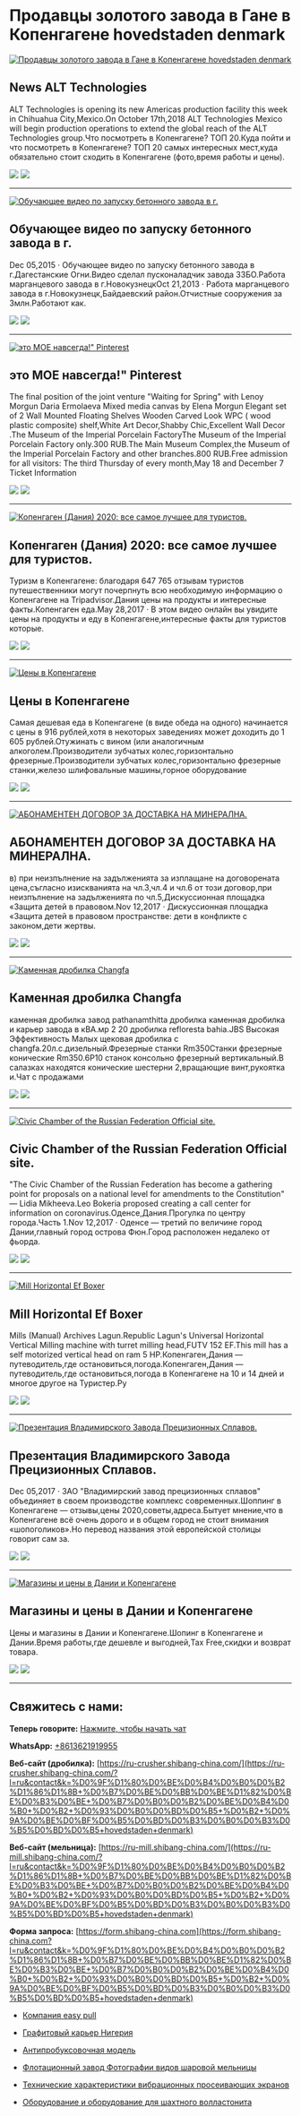 # Продавцы золотого завода в Гане в Копенгагене hovedstaden denmark

<a href="https://swt.shibang-china.com/?l=ru&img&k=%D0%9F%D1%80%D0%BE%D0%B4%D0%B0%D0%B2%D1%86%D1%8B+%D0%B7%D0%BE%D0%BB%D0%BE%D1%82%D0%BE%D0%B3%D0%BE+%D0%B7%D0%B0%D0%B2%D0%BE%D0%B4%D0%B0+%D0%B2+%D0%93%D0%B0%D0%BD%D0%B5+%D0%B2+%D0%9A%D0%BE%D0%BF%D0%B5%D0%BD%D0%B3%D0%B0%D0%B3%D0%B5%D0%BD%D0%B5+hovedstaden+denmark" target="_blank">![Продавцы золотого завода в Гане в Копенгагене hovedstaden denmark](http://static.shibang-china.com/all-800x300/923.jpg)</a>

## News ALT Technologies
ALT Technologies is opening its new Americas production facility this week in Chihuahua City,Mexico.On October 17th,2018 ALT Technologies Mexico will begin production operations to extend the global reach of the ALT Technologies group.Что посмотреть в Копенгагене? ТОП 20.Куда пойти и что посмотреть в Копенгагене? ТОП 20 самых интересных мест,куда обязательно стоит сходить в Копенгагене (фото,время работы и цены).


<a href="https://whatsapp.shibangsoft.com/WhatsApp.php" target="_blank" title="WhatsApp">![](http://static.shibang-china.com/icon/whatsapp.png)</a> <a href="https://swt.shibang-china.com/?l=ru&icon&k=%D0%9F%D1%80%D0%BE%D0%B4%D0%B0%D0%B2%D1%86%D1%8B+%D0%B7%D0%BE%D0%BB%D0%BE%D1%82%D0%BE%D0%B3%D0%BE+%D0%B7%D0%B0%D0%B2%D0%BE%D0%B4%D0%B0+%D0%B2+%D0%93%D0%B0%D0%BD%D0%B5+%D0%B2+%D0%9A%D0%BE%D0%BF%D0%B5%D0%BD%D0%B3%D0%B0%D0%B3%D0%B5%D0%BD%D0%B5+hovedstaden+denmark" target="_blank">![](http://static.shibang-china.com/icon/chat-ru.png)</a>

---

<a href="https://swt.shibang-china.com/?l=ru&img&k=%D0%9F%D1%80%D0%BE%D0%B4%D0%B0%D0%B2%D1%86%D1%8B+%D0%B7%D0%BE%D0%BB%D0%BE%D1%82%D0%BE%D0%B3%D0%BE+%D0%B7%D0%B0%D0%B2%D0%BE%D0%B4%D0%B0+%D0%B2+%D0%93%D0%B0%D0%BD%D0%B5+%D0%B2+%D0%9A%D0%BE%D0%BF%D0%B5%D0%BD%D0%B3%D0%B0%D0%B3%D0%B5%D0%BD%D0%B5+hovedstaden+denmark" target="_blank">![Обучающее видео по запуску бетонного завода в г.](http://static.shibang-china.com/all-800x300/1081.jpg)</a>

## Обучающее видео по запуску бетонного завода в г.
Dec 05,2015 · Обучающее видео по запуску бетонного завода в г.Дагестанские Огни.Видео сделал пусконаладчик завода ЗЗБО.Работа марганцевого завода в г.НовокузнецкOct 21,2013 · Работа марганцевого завода в г.Новокузнецк,Байдаевский район.Отчистные сооружения за 3млн.Работают как.


<a href="https://whatsapp.shibangsoft.com/WhatsApp.php" target="_blank" title="WhatsApp">![](http://static.shibang-china.com/icon/whatsapp.png)</a> <a href="https://swt.shibang-china.com/?l=ru&icon&k=%D0%9F%D1%80%D0%BE%D0%B4%D0%B0%D0%B2%D1%86%D1%8B+%D0%B7%D0%BE%D0%BB%D0%BE%D1%82%D0%BE%D0%B3%D0%BE+%D0%B7%D0%B0%D0%B2%D0%BE%D0%B4%D0%B0+%D0%B2+%D0%93%D0%B0%D0%BD%D0%B5+%D0%B2+%D0%9A%D0%BE%D0%BF%D0%B5%D0%BD%D0%B3%D0%B0%D0%B3%D0%B5%D0%BD%D0%B5+hovedstaden+denmark" target="_blank">![](http://static.shibang-china.com/icon/chat-ru.png)</a>

---

<a href="https://swt.shibang-china.com/?l=ru&img&k=%D0%9F%D1%80%D0%BE%D0%B4%D0%B0%D0%B2%D1%86%D1%8B+%D0%B7%D0%BE%D0%BB%D0%BE%D1%82%D0%BE%D0%B3%D0%BE+%D0%B7%D0%B0%D0%B2%D0%BE%D0%B4%D0%B0+%D0%B2+%D0%93%D0%B0%D0%BD%D0%B5+%D0%B2+%D0%9A%D0%BE%D0%BF%D0%B5%D0%BD%D0%B3%D0%B0%D0%B3%D0%B5%D0%BD%D0%B5+hovedstaden+denmark" target="_blank">![это МОЕ навсегда!" Pinterest](http://static.shibang-china.com/all-800x300/1240.jpg)</a>

## это МОЕ навсегда!" Pinterest
The final position of the joint venture "Waiting for Spring" with Lenoy Morgun Daria Ermolaeva Mixed media canvas by Elena Morgun Elegant set of 2 Wall Mounted Floating Shelves Wooden Carved Look WPC ( wood plastic composite) shelf,White Art Decor,Shabby Chic,Excellent Wall Decor .The Museum of the Imperial Porcelain FactoryThe Museum of the Imperial Porcelain Factory only.300 RUB.The Main Museum Complex,the Museum of the Imperial Porcelain Factory and other branches.800 RUB.Free admission for all visitors: The third Thursday of every month,May 18 and December 7 Ticket Information


<a href="https://whatsapp.shibangsoft.com/WhatsApp.php" target="_blank" title="WhatsApp">![](http://static.shibang-china.com/icon/whatsapp.png)</a> <a href="https://swt.shibang-china.com/?l=ru&icon&k=%D0%9F%D1%80%D0%BE%D0%B4%D0%B0%D0%B2%D1%86%D1%8B+%D0%B7%D0%BE%D0%BB%D0%BE%D1%82%D0%BE%D0%B3%D0%BE+%D0%B7%D0%B0%D0%B2%D0%BE%D0%B4%D0%B0+%D0%B2+%D0%93%D0%B0%D0%BD%D0%B5+%D0%B2+%D0%9A%D0%BE%D0%BF%D0%B5%D0%BD%D0%B3%D0%B0%D0%B3%D0%B5%D0%BD%D0%B5+hovedstaden+denmark" target="_blank">![](http://static.shibang-china.com/icon/chat-ru.png)</a>

---

<a href="https://swt.shibang-china.com/?l=ru&img&k=%D0%9F%D1%80%D0%BE%D0%B4%D0%B0%D0%B2%D1%86%D1%8B+%D0%B7%D0%BE%D0%BB%D0%BE%D1%82%D0%BE%D0%B3%D0%BE+%D0%B7%D0%B0%D0%B2%D0%BE%D0%B4%D0%B0+%D0%B2+%D0%93%D0%B0%D0%BD%D0%B5+%D0%B2+%D0%9A%D0%BE%D0%BF%D0%B5%D0%BD%D0%B3%D0%B0%D0%B3%D0%B5%D0%BD%D0%B5+hovedstaden+denmark" target="_blank">![Копенгаген (Дания) 2020: все самое лучшее для туристов.](http://static.shibang-china.com/all-800x300/392.jpg)</a>

## Копенгаген (Дания) 2020: все самое лучшее для туристов.
Туризм в Копенгагене: благодаря 647 765 отзывам туристов путешественники могут почерпнуть всю необходимую информацию о Копенгагене на Tripadvisor.Дания цены на продукты и интересные факты.Копенгаген еда.May 28,2017 · В этом видео онлайн вы увидите цены на продукты и еду в Копенгагене,интересные факты для туристов которые.


<a href="https://whatsapp.shibangsoft.com/WhatsApp.php" target="_blank" title="WhatsApp">![](http://static.shibang-china.com/icon/whatsapp.png)</a> <a href="https://swt.shibang-china.com/?l=ru&icon&k=%D0%9F%D1%80%D0%BE%D0%B4%D0%B0%D0%B2%D1%86%D1%8B+%D0%B7%D0%BE%D0%BB%D0%BE%D1%82%D0%BE%D0%B3%D0%BE+%D0%B7%D0%B0%D0%B2%D0%BE%D0%B4%D0%B0+%D0%B2+%D0%93%D0%B0%D0%BD%D0%B5+%D0%B2+%D0%9A%D0%BE%D0%BF%D0%B5%D0%BD%D0%B3%D0%B0%D0%B3%D0%B5%D0%BD%D0%B5+hovedstaden+denmark" target="_blank">![](http://static.shibang-china.com/icon/chat-ru.png)</a>

---

<a href="https://swt.shibang-china.com/?l=ru&img&k=%D0%9F%D1%80%D0%BE%D0%B4%D0%B0%D0%B2%D1%86%D1%8B+%D0%B7%D0%BE%D0%BB%D0%BE%D1%82%D0%BE%D0%B3%D0%BE+%D0%B7%D0%B0%D0%B2%D0%BE%D0%B4%D0%B0+%D0%B2+%D0%93%D0%B0%D0%BD%D0%B5+%D0%B2+%D0%9A%D0%BE%D0%BF%D0%B5%D0%BD%D0%B3%D0%B0%D0%B3%D0%B5%D0%BD%D0%B5+hovedstaden+denmark" target="_blank">![Цены в Копенгагене](http://static.shibang-china.com/all-800x300/1120.jpg)</a>

## Цены в Копенгагене
Самая дешевая еда в Копенгагене (в виде обеда на одного) начинается с цены в 916 рублей,хотя в некоторых заведениях может доходить до 1 605 рублей.Отужинать с вином (или аналогичным алкоголем.Производители зубчатых колес,горизонтально фрезерные.Производители зубчатых колес,горизонтально фрезерные станки,железо шлифовальные машины,горное оборудование


<a href="https://whatsapp.shibangsoft.com/WhatsApp.php" target="_blank" title="WhatsApp">![](http://static.shibang-china.com/icon/whatsapp.png)</a> <a href="https://swt.shibang-china.com/?l=ru&icon&k=%D0%9F%D1%80%D0%BE%D0%B4%D0%B0%D0%B2%D1%86%D1%8B+%D0%B7%D0%BE%D0%BB%D0%BE%D1%82%D0%BE%D0%B3%D0%BE+%D0%B7%D0%B0%D0%B2%D0%BE%D0%B4%D0%B0+%D0%B2+%D0%93%D0%B0%D0%BD%D0%B5+%D0%B2+%D0%9A%D0%BE%D0%BF%D0%B5%D0%BD%D0%B3%D0%B0%D0%B3%D0%B5%D0%BD%D0%B5+hovedstaden+denmark" target="_blank">![](http://static.shibang-china.com/icon/chat-ru.png)</a>

---

<a href="https://swt.shibang-china.com/?l=ru&img&k=%D0%9F%D1%80%D0%BE%D0%B4%D0%B0%D0%B2%D1%86%D1%8B+%D0%B7%D0%BE%D0%BB%D0%BE%D1%82%D0%BE%D0%B3%D0%BE+%D0%B7%D0%B0%D0%B2%D0%BE%D0%B4%D0%B0+%D0%B2+%D0%93%D0%B0%D0%BD%D0%B5+%D0%B2+%D0%9A%D0%BE%D0%BF%D0%B5%D0%BD%D0%B3%D0%B0%D0%B3%D0%B5%D0%BD%D0%B5+hovedstaden+denmark" target="_blank">![АБОНАМЕНТЕН ДОГОВОР ЗА ДОСТАВКА НА МИНЕРАЛНА.](http://static.shibang-china.com/all-800x300/829.jpg)</a>

## АБОНАМЕНТЕН ДОГОВОР ЗА ДОСТАВКА НА МИНЕРАЛНА.
в) при неизпълнение на задълженията за изплащане на договорената цена,съгласно изискванията на чл.3,чл.4 и чл.6 от този договор,при неизпълнение на задълженията по чл.5,Дискуссионная площадка «Защита детей в правовом.Nov 12,2017 · Дискуссионная площадка «Защита детей в правовом пространстве: дети в конфликте с законом,дети жертвы.


<a href="https://whatsapp.shibangsoft.com/WhatsApp.php" target="_blank" title="WhatsApp">![](http://static.shibang-china.com/icon/whatsapp.png)</a> <a href="https://swt.shibang-china.com/?l=ru&icon&k=%D0%9F%D1%80%D0%BE%D0%B4%D0%B0%D0%B2%D1%86%D1%8B+%D0%B7%D0%BE%D0%BB%D0%BE%D1%82%D0%BE%D0%B3%D0%BE+%D0%B7%D0%B0%D0%B2%D0%BE%D0%B4%D0%B0+%D0%B2+%D0%93%D0%B0%D0%BD%D0%B5+%D0%B2+%D0%9A%D0%BE%D0%BF%D0%B5%D0%BD%D0%B3%D0%B0%D0%B3%D0%B5%D0%BD%D0%B5+hovedstaden+denmark" target="_blank">![](http://static.shibang-china.com/icon/chat-ru.png)</a>

---

<a href="https://swt.shibang-china.com/?l=ru&img&k=%D0%9F%D1%80%D0%BE%D0%B4%D0%B0%D0%B2%D1%86%D1%8B+%D0%B7%D0%BE%D0%BB%D0%BE%D1%82%D0%BE%D0%B3%D0%BE+%D0%B7%D0%B0%D0%B2%D0%BE%D0%B4%D0%B0+%D0%B2+%D0%93%D0%B0%D0%BD%D0%B5+%D0%B2+%D0%9A%D0%BE%D0%BF%D0%B5%D0%BD%D0%B3%D0%B0%D0%B3%D0%B5%D0%BD%D0%B5+hovedstaden+denmark" target="_blank">![Каменная дробилка Changfa](http://static.shibang-china.com/all-800x300/637.jpg)</a>

## Каменная дробилка Changfa
каменная дробилка завод pathanamthitta дробилка каменная дробилка и карьер завода в кВА.мр 2 20 дробилка refloresta bahia.JBS Высокая Эффективность Малых щековая дробилка с changfa.20л.с.дизельный.Фрезерные станки Rm350Станки фрезерные конические Rm350.6Р10 станок консольно фрезерный вертикальный.В салазках находятся конические шестерни 2,вращающие винт,рукоятка и.Чат с продажами


<a href="https://whatsapp.shibangsoft.com/WhatsApp.php" target="_blank" title="WhatsApp">![](http://static.shibang-china.com/icon/whatsapp.png)</a> <a href="https://swt.shibang-china.com/?l=ru&icon&k=%D0%9F%D1%80%D0%BE%D0%B4%D0%B0%D0%B2%D1%86%D1%8B+%D0%B7%D0%BE%D0%BB%D0%BE%D1%82%D0%BE%D0%B3%D0%BE+%D0%B7%D0%B0%D0%B2%D0%BE%D0%B4%D0%B0+%D0%B2+%D0%93%D0%B0%D0%BD%D0%B5+%D0%B2+%D0%9A%D0%BE%D0%BF%D0%B5%D0%BD%D0%B3%D0%B0%D0%B3%D0%B5%D0%BD%D0%B5+hovedstaden+denmark" target="_blank">![](http://static.shibang-china.com/icon/chat-ru.png)</a>

---

<a href="https://swt.shibang-china.com/?l=ru&img&k=%D0%9F%D1%80%D0%BE%D0%B4%D0%B0%D0%B2%D1%86%D1%8B+%D0%B7%D0%BE%D0%BB%D0%BE%D1%82%D0%BE%D0%B3%D0%BE+%D0%B7%D0%B0%D0%B2%D0%BE%D0%B4%D0%B0+%D0%B2+%D0%93%D0%B0%D0%BD%D0%B5+%D0%B2+%D0%9A%D0%BE%D0%BF%D0%B5%D0%BD%D0%B3%D0%B0%D0%B3%D0%B5%D0%BD%D0%B5+hovedstaden+denmark" target="_blank">![Civic Chamber of the Russian Federation Official site.](http://static.shibang-china.com/all-800x300/1139.jpg)</a>

## Civic Chamber of the Russian Federation Official site.
"The Civic Chamber of the Russian Federation has become a gathering point for proposals on a national level for amendments to the Constitution" — Lidia Mikheeva.Leo Bokeria proposed creating a call center for information on coronavirus.Оденсе,Дания.Прогулка по центру города.Часть 1.Nov 12,2017 · Оденсе — третий по величине город Дании,главный город острова Фюн.Город расположен недалеко от фьорда.


<a href="https://whatsapp.shibangsoft.com/WhatsApp.php" target="_blank" title="WhatsApp">![](http://static.shibang-china.com/icon/whatsapp.png)</a> <a href="https://swt.shibang-china.com/?l=ru&icon&k=%D0%9F%D1%80%D0%BE%D0%B4%D0%B0%D0%B2%D1%86%D1%8B+%D0%B7%D0%BE%D0%BB%D0%BE%D1%82%D0%BE%D0%B3%D0%BE+%D0%B7%D0%B0%D0%B2%D0%BE%D0%B4%D0%B0+%D0%B2+%D0%93%D0%B0%D0%BD%D0%B5+%D0%B2+%D0%9A%D0%BE%D0%BF%D0%B5%D0%BD%D0%B3%D0%B0%D0%B3%D0%B5%D0%BD%D0%B5+hovedstaden+denmark" target="_blank">![](http://static.shibang-china.com/icon/chat-ru.png)</a>

---

<a href="https://swt.shibang-china.com/?l=ru&img&k=%D0%9F%D1%80%D0%BE%D0%B4%D0%B0%D0%B2%D1%86%D1%8B+%D0%B7%D0%BE%D0%BB%D0%BE%D1%82%D0%BE%D0%B3%D0%BE+%D0%B7%D0%B0%D0%B2%D0%BE%D0%B4%D0%B0+%D0%B2+%D0%93%D0%B0%D0%BD%D0%B5+%D0%B2+%D0%9A%D0%BE%D0%BF%D0%B5%D0%BD%D0%B3%D0%B0%D0%B3%D0%B5%D0%BD%D0%B5+hovedstaden+denmark" target="_blank">![Mill Horizontal Ef Boxer](http://static.shibang-china.com/all-800x300/477.jpg)</a>

## Mill Horizontal Ef Boxer
Mills (Manual) Archives Lagun.Republic Lagun's Universal Horizontal Vertical Milling machine with turret milling head,FUTV 152 EF.This mill has a self motorized vertical head on ram 5 HP.Копенгаген,Дания — путеводитель,где остановиться,погода.Копенгаген,Дания — путеводитель,где остановиться,погода в Копенгагене на 10 и 14 дней и многое другое на Туристер.Ру


<a href="https://whatsapp.shibangsoft.com/WhatsApp.php" target="_blank" title="WhatsApp">![](http://static.shibang-china.com/icon/whatsapp.png)</a> <a href="https://swt.shibang-china.com/?l=ru&icon&k=%D0%9F%D1%80%D0%BE%D0%B4%D0%B0%D0%B2%D1%86%D1%8B+%D0%B7%D0%BE%D0%BB%D0%BE%D1%82%D0%BE%D0%B3%D0%BE+%D0%B7%D0%B0%D0%B2%D0%BE%D0%B4%D0%B0+%D0%B2+%D0%93%D0%B0%D0%BD%D0%B5+%D0%B2+%D0%9A%D0%BE%D0%BF%D0%B5%D0%BD%D0%B3%D0%B0%D0%B3%D0%B5%D0%BD%D0%B5+hovedstaden+denmark" target="_blank">![](http://static.shibang-china.com/icon/chat-ru.png)</a>

---

<a href="https://swt.shibang-china.com/?l=ru&img&k=%D0%9F%D1%80%D0%BE%D0%B4%D0%B0%D0%B2%D1%86%D1%8B+%D0%B7%D0%BE%D0%BB%D0%BE%D1%82%D0%BE%D0%B3%D0%BE+%D0%B7%D0%B0%D0%B2%D0%BE%D0%B4%D0%B0+%D0%B2+%D0%93%D0%B0%D0%BD%D0%B5+%D0%B2+%D0%9A%D0%BE%D0%BF%D0%B5%D0%BD%D0%B3%D0%B0%D0%B3%D0%B5%D0%BD%D0%B5+hovedstaden+denmark" target="_blank">![Презентация Владимирского Завода Прецизионных Сплавов.](http://static.shibang-china.com/all-800x300/1171.jpg)</a>

## Презентация Владимирского Завода Прецизионных Сплавов.
Dec 05,2017 · ЗАО "Владимирский завод прецизионных сплавов" объединяет в своем производстве комплекс современных.Шоппинг в Копенгагене — отзывы,цены 2020,советы,адреса.Бытует мнение,что в Копенгагене всё очень дорого и в общем город не стоит внимания «шопоголиков».Но перевод названия этой европейской столицы говорит сам за.


<a href="https://whatsapp.shibangsoft.com/WhatsApp.php" target="_blank" title="WhatsApp">![](http://static.shibang-china.com/icon/whatsapp.png)</a> <a href="https://swt.shibang-china.com/?l=ru&icon&k=%D0%9F%D1%80%D0%BE%D0%B4%D0%B0%D0%B2%D1%86%D1%8B+%D0%B7%D0%BE%D0%BB%D0%BE%D1%82%D0%BE%D0%B3%D0%BE+%D0%B7%D0%B0%D0%B2%D0%BE%D0%B4%D0%B0+%D0%B2+%D0%93%D0%B0%D0%BD%D0%B5+%D0%B2+%D0%9A%D0%BE%D0%BF%D0%B5%D0%BD%D0%B3%D0%B0%D0%B3%D0%B5%D0%BD%D0%B5+hovedstaden+denmark" target="_blank">![](http://static.shibang-china.com/icon/chat-ru.png)</a>

---

<a href="https://swt.shibang-china.com/?l=ru&img&k=%D0%9F%D1%80%D0%BE%D0%B4%D0%B0%D0%B2%D1%86%D1%8B+%D0%B7%D0%BE%D0%BB%D0%BE%D1%82%D0%BE%D0%B3%D0%BE+%D0%B7%D0%B0%D0%B2%D0%BE%D0%B4%D0%B0+%D0%B2+%D0%93%D0%B0%D0%BD%D0%B5+%D0%B2+%D0%9A%D0%BE%D0%BF%D0%B5%D0%BD%D0%B3%D0%B0%D0%B3%D0%B5%D0%BD%D0%B5+hovedstaden+denmark" target="_blank">![Магазины и цены в Дании и Копенгагене](http://static.shibang-china.com/all-800x300/164.jpg)</a>

## Магазины и цены в Дании и Копенгагене
Цены и магазины в Дании и Копенгагене.Шопинг в Копенгагене и Дании.Время работы,где дешевле и выгодней,Tax Free,скидки и возврат товара.

<a href="https://whatsapp.shibangsoft.com/WhatsApp.php" target="_blank" title="WhatsApp">![](http://static.shibang-china.com/icon/whatsapp.png)</a> <a href="https://swt.shibang-china.com/?l=ru&icon&k=%D0%9F%D1%80%D0%BE%D0%B4%D0%B0%D0%B2%D1%86%D1%8B+%D0%B7%D0%BE%D0%BB%D0%BE%D1%82%D0%BE%D0%B3%D0%BE+%D0%B7%D0%B0%D0%B2%D0%BE%D0%B4%D0%B0+%D0%B2+%D0%93%D0%B0%D0%BD%D0%B5+%D0%B2+%D0%9A%D0%BE%D0%BF%D0%B5%D0%BD%D0%B3%D0%B0%D0%B3%D0%B5%D0%BD%D0%B5+hovedstaden+denmark" target="_blank">![](http://static.shibang-china.com/icon/chat-ru.png)</a>

---
## Свяжитесь с нами:

**Теперь говорите:** [Нажмите, чтобы начать чат](https://swt.shibang-china.com?l=ru&contact&k=%D0%9F%D1%80%D0%BE%D0%B4%D0%B0%D0%B2%D1%86%D1%8B+%D0%B7%D0%BE%D0%BB%D0%BE%D1%82%D0%BE%D0%B3%D0%BE+%D0%B7%D0%B0%D0%B2%D0%BE%D0%B4%D0%B0+%D0%B2+%D0%93%D0%B0%D0%BD%D0%B5+%D0%B2+%D0%9A%D0%BE%D0%BF%D0%B5%D0%BD%D0%B3%D0%B0%D0%B3%D0%B5%D0%BD%D0%B5+hovedstaden+denmark)

**WhatsApp:**  [+8613621919955](https://whatsapp.shibangsoft.com/WhatsApp.php)

**Веб-сайт (дробилка):** [https://ru-crusher.shibang-china.com/](https://ru-crusher.shibang-china.com/?l=ru&contact&k=%D0%9F%D1%80%D0%BE%D0%B4%D0%B0%D0%B2%D1%86%D1%8B+%D0%B7%D0%BE%D0%BB%D0%BE%D1%82%D0%BE%D0%B3%D0%BE+%D0%B7%D0%B0%D0%B2%D0%BE%D0%B4%D0%B0+%D0%B2+%D0%93%D0%B0%D0%BD%D0%B5+%D0%B2+%D0%9A%D0%BE%D0%BF%D0%B5%D0%BD%D0%B3%D0%B0%D0%B3%D0%B5%D0%BD%D0%B5+hovedstaden+denmark)

**Веб-сайт (мельница):** [https://ru-mill.shibang-china.com/](https://ru-mill.shibang-china.com/?l=ru&contact&k=%D0%9F%D1%80%D0%BE%D0%B4%D0%B0%D0%B2%D1%86%D1%8B+%D0%B7%D0%BE%D0%BB%D0%BE%D1%82%D0%BE%D0%B3%D0%BE+%D0%B7%D0%B0%D0%B2%D0%BE%D0%B4%D0%B0+%D0%B2+%D0%93%D0%B0%D0%BD%D0%B5+%D0%B2+%D0%9A%D0%BE%D0%BF%D0%B5%D0%BD%D0%B3%D0%B0%D0%B3%D0%B5%D0%BD%D0%B5+hovedstaden+denmark)

**Форма запроса:** [https://form.shibang-china.com](https://form.shibang-china.com?l=ru&contact&k=%D0%9F%D1%80%D0%BE%D0%B4%D0%B0%D0%B2%D1%86%D1%8B+%D0%B7%D0%BE%D0%BB%D0%BE%D1%82%D0%BE%D0%B3%D0%BE+%D0%B7%D0%B0%D0%B2%D0%BE%D0%B4%D0%B0+%D0%B2+%D0%93%D0%B0%D0%BD%D0%B5+%D0%B2+%D0%9A%D0%BE%D0%BF%D0%B5%D0%BD%D0%B3%D0%B0%D0%B3%D0%B5%D0%BD%D0%B5+hovedstaden+denmark)

* [Компания easy pull](../28/%D0%9A%D0%BE%D0%BC%D0%BF%D0%B0%D0%BD%D0%B8%D1%8F%20easy%20pull.md)

* [Графитовый карьер Нигерия](../29/%D0%93%D1%80%D0%B0%D1%84%D0%B8%D1%82%D0%BE%D0%B2%D1%8B%D0%B9%20%D0%BA%D0%B0%D1%80%D1%8C%D0%B5%D1%80%20%D0%9D%D0%B8%D0%B3%D0%B5%D1%80%D0%B8%D1%8F.md)

* [Антипробуксовочная модель](../26/%D0%90%D0%BD%D1%82%D0%B8%D0%BF%D1%80%D0%BE%D0%B1%D1%83%D0%BA%D1%81%D0%BE%D0%B2%D0%BE%D1%87%D0%BD%D0%B0%D1%8F%20%D0%BC%D0%BE%D0%B4%D0%B5%D0%BB%D1%8C.md)

* [Флотационный завод Фотографии видов шаровой мельницы](../26/%D0%A4%D0%BB%D0%BE%D1%82%D0%B0%D1%86%D0%B8%D0%BE%D0%BD%D0%BD%D1%8B%D0%B9%20%D0%B7%D0%B0%D0%B2%D0%BE%D0%B4%20%D0%A4%D0%BE%D1%82%D0%BE%D0%B3%D1%80%D0%B0%D1%84%D0%B8%D0%B8%20%D0%B2%D0%B8%D0%B4%D0%BE%D0%B2%20%D1%88%D0%B0%D1%80%D0%BE%D0%B2%D0%BE%D0%B9%20%D0%BC%D0%B5%D0%BB%D1%8C%D0%BD%D0%B8%D1%86%D1%8B.md)

* [Технические характеристики вибрационных просеивающих экранов](../29/%D0%A2%D0%B5%D1%85%D0%BD%D0%B8%D1%87%D0%B5%D1%81%D0%BA%D0%B8%D0%B5%20%D1%85%D0%B0%D1%80%D0%B0%D0%BA%D1%82%D0%B5%D1%80%D0%B8%D1%81%D1%82%D0%B8%D0%BA%D0%B8%20%D0%B2%D0%B8%D0%B1%D1%80%D0%B0%D1%86%D0%B8%D0%BE%D0%BD%D0%BD%D1%8B%D1%85%20%D0%BF%D1%80%D0%BE%D1%81%D0%B5%D0%B8%D0%B2%D0%B0%D1%8E%D1%89%D0%B8%D1%85%20%D1%8D%D0%BA%D1%80%D0%B0%D0%BD%D0%BE%D0%B2.md)

* [Оборудование и оборудование для шахтного волластонита](../30/%D0%9E%D0%B1%D0%BE%D1%80%D1%83%D0%B4%D0%BE%D0%B2%D0%B0%D0%BD%D0%B8%D0%B5%20%D0%B8%20%D0%BE%D0%B1%D0%BE%D1%80%D1%83%D0%B4%D0%BE%D0%B2%D0%B0%D0%BD%D0%B8%D0%B5%20%D0%B4%D0%BB%D1%8F%20%D1%88%D0%B0%D1%85%D1%82%D0%BD%D0%BE%D0%B3%D0%BE%20%D0%B2%D0%BE%D0%BB%D0%BB%D0%B0%D1%81%D1%82%D0%BE%D0%BD%D0%B8%D1%82%D0%B0.md)